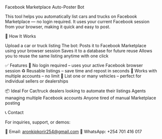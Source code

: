 Facebook Marketplace Auto-Poster Bot

This tool helps you automatically list cars and trucks on Facebook Marketplace — no login required. It uses your current Facebook session from your browser, making it quick and easy to post.

🔧 How It Works

Upload a car or truck listing
The bot:
Posts it to Facebook Marketplace using your browser session
Saves it to a database for future reuse
Allows you to reuse the same listing anytime with one click

✅ Features
🔐 No login required – uses your active Facebook browser session
♻️ Reusable listings – save time and repost in seconds
👥 Works with multiple accounts – no limit
🚛 List one or many vehicles – perfect for individual sellers or dealerships

📦 Ideal For
Car/truck dealers looking to automate their listings
Agents managing multiple Facebook accounts
Anyone tired of manual Marketplace posting

📞 Contact

For inquiries, support, or demos:

📧 Email: aronkipkorir254@gmail.com
💬 WhatsApp: +254 701 416 017
